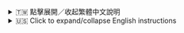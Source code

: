 <details>
<summary>🇹🇼 點擊展開／收起繁體中文說明</summary>

# Setsuna Discord 機器人

一個能連接 LLM API 並在指定頻道與用戶聊天的 Discord AI 機器人。

## 功能特色

### 🤖 智能對話
- 連接 Discord 並在設定的頻道回應訊息
- 透過分析頻道訊息歷史，提供有脈絡的回覆
- 能夠識別用戶指定回覆的訊息，並針對回覆內容做出相應回應
- 支援長對話記憶，可記住頻道中最近的50則對話
- 可設定個性化回覆風格，讓機器人在不同頻道展現不同性格

### 🔌 多模型支援
- 整合多種 LLM API（Groq、Gemini、ChatGPT、Together AI、DeepSeek、Cerebras）
- 可在啟用頻道時選擇使用的模型
- 支援選擇特定的 Groq 模型（12種）和 Cerebras 模型（4種）
- 可隨時切換頻道使用的模型
- 模型偏好持久化保存，重啟後不會遺失

### 🎨 圖片生成與理解
- 支援根據文字描述生成圖片
- 支援 AI 智能判定畫圖請求（可透過 `/setsuna aidetect` 指令開啟/關閉）
- 可識別用戶上傳的圖片內容
- 支援圖片風格轉換（如：油畫風格、像素風格、增加/減少畫面上的物件等）
- 可根據圖片進行問答（如：圖片中有幾隻貓？）

### 📺 YouTube 影片理解
- 可解析 YouTube 影片連結，顯示影片標題、頻道和簡介
- 支援 YouTube 影片內容摘要
- 可根據影片內容進行問答
- 支援 YouTube 影片搜尋功能

### ⚙️ 進階功能
- 支援簡單的頻道啟用／停用指令
- 可自訂義機器人人設
- 多 API Key 輪換機制，確保服務穩定性
- 頻道設定和模型偏好持久化保存到 GitHub

## 邀請 Setsuna
你可以用以下連結邀請 Setsuna 到你的 Discord 伺服器：
[邀請 Setsuna 到你的 Discord 伺服器](https://discord.com/oauth2/authorize?client_id=1372437324595462206&permissions=1689917160152128&integration_type=0&scope=applications.commands+bot)

伺服器設定教學請參考下方[使用方法](https://github.com/breadMSA/setsuna-discord-bot?tab=readme-ov-file#使用方法)。

## 安裝步驟

### 本地開發

1. 複製本專案
2. 安裝依賴：
   ```
   npm install
   ```
3. 建立 `.env` 檔案並填入 API 金鑰：
   ```
   DISCORD_TOKEN=你的 Discord bot token
   GEMINI_API_KEY=你的 Gemini API 金鑰
   DEEPSEEK_API_KEY=你的 DeepSeek API 金鑰
   CHATGPT_API_KEY=你的 ChatGPT API 金鑰
   GROQ_API_KEY=你的 Groq API 金鑰
   YOUTUBE_API_KEY=你的 YouTube API 金鑰 (用於 YouTube 影片搜尋和 URL 預覽功能)
   BOT_OWNER_ID=你的Discord用戶ID,其他管理員ID (非必要，但若欲使用/setprofile指令則須填寫。若有多個，請用逗號隔開，例如：123456789012345678,987654321098765432)
   TOGETHER_API_KEY=你的 Together AI API 金鑰
   CEREBRAS_API_KEY=你的 Cerebras API 金鑰
   GITHUB_REPO=你的 GitHub 倉庫名稱 (這是用於儲存頻道設定和模型偏好。範例：yourusername/yourrepository)
   GITHUB_TOKEN=你的 GitHub Personal Access Token (PAT)
   ```
4. 啟動機器人：
   ```
   npm start
   ```

### GitHub 部署

1. 建立新的 GitHub repository
2. 推送程式碼：
   ```
   git init
   git add .
   git commit -m "Initial commit"
   git branch -M main
   git remote add origin https://github.com/yourusername/setsuna-discord-bot.git
   git push -u origin main
   ```

## 24 小時部署選項

### 選項 1：Railway

[Railway](https://railway.app/) 提供簡單的雲端部署平台，有免費方案。

1. 註冊 Railway 並連接 GitHub repository
2. 在 Railway 後台新增環境變數
3. 部署你的應用程式

### 選項 2：Render

[Render](https://render.com/) 提供免費的 Web 服務主機。

1. 註冊 Render 並連接 GitHub repository
2. 建立新的 Web Service
3. 設定 build 指令為 `npm install`
4. 設定 start 指令為 `node server.js & node index.js`
5. 新增環境變數
6. 部署你的應用程式

### 選項 3：Heroku

[Heroku](https://www.heroku.com/) 也是常見的 Discord bot 雲端主機。

1. 註冊 Heroku 並安裝 Heroku CLI
2. 在專案根目錄建立 `Procfile`，內容如下：
   ```
   worker: npm start
   ```
3. 部署到 Heroku：
   ```
   heroku create
   git push heroku main
   ```
4. 在 Heroku 後台新增環境變數
5. 啟動 worker：
   ```
   heroku ps:scale worker=1
   ```

### 選項 4：GitHub Actions + 自架 Runner

如果你有 24 小時運作的主機：

1. 設定 GitHub Actions workflow（`.github/workflows/deploy.yml`）：
   ```yaml
   name: Deploy Bot
   
   on:
     push:
       branches: [ main ]
   
   jobs:
     deploy:
       runs-on: self-hosted
       steps:
         - uses: actions/checkout@v2
         - name: Use Node.js
           uses: actions/setup-node@v2
           with:
             node-version: '16.x'
         - run: npm ci
         - run: pm2 restart setsuna || pm2 start index.js --name setsuna
   ```
2. 在主機安裝 PM2：`npm install -g pm2`
3. 設定自架 GitHub Actions runner
4. 推送到 GitHub 觸發部署

## 使用方法

機器人啟動後，你可以在 Discord 伺服器使用以下指令：

- `/setsuna activate #頻道名稱 [模型] [groq_model/cerebras_model]` - 在指定頻道啟用機器人，可選擇使用的模型（Groq、Gemini、ChatGPT、Together AI、DeepSeek、Cerebras、Character.AI）和特定的子模型
- `/setsuna deactivate #頻道名稱` - 在指定頻道停用機器人
- `/setsuna setmodel [模型] [groq_model/cerebras_model] #頻道名稱` - 更改指定頻道使用的模型和特定的子模型
- `/setsuna checkmodel #頻道名稱` - 檢查頻道當前使用的模型
- `/setsuna aidetect [true/false]`：開啟/關閉 AI 判定畫圖請求功能。
- `/setsuna setpersonality` - 設定機器人人設，自訂機器人的回覆風格和個性
- `/setsuna checkpersonality` - 檢查當前機器人人設
- 若不指定 #頻道名稱，則預設為當前頻道
- 若不指定模型，則預設使用 Groq
- 若選擇 Groq 但不指定 groq_model，則預設使用 llama-3.1-8b-instant
- `/reset_chat [channel]` - (需有管理頻道權限) 重置指定或當前頻道的聊天記錄

- `/contact` - 聯絡機器人開發者或加入我們的社群伺服器提供回饋、獲得支援
- `/help` - 查看機器人使用說明

### 💬 與 Setsuna 聊天

- 在 Setsuna 已啟用的頻道中直接輸入訊息即可開始聊天。
- Setsuna 會記住頻道中最近的 50 則訊息以了解對話脈絡。
- 你可以回覆 Setsuna 或其他用戶的訊息，Setsuna 能夠理解回覆的上下文。
- 如果你傳送 YouTube 影片的網址，Setsuna 會顯示影片的預覽資訊。
- 如果你請 Setsuna 幫忙找 YouTube 影片 (例如：「幫我找貓咪的影片」)，Setsuna 會嘗試搜尋並提供相關的影片連結。

## 授權條款

MIT

</details>

<details>
<summary>🇺🇸 Click to expand/collapse English instructions</summary>

# Setsuna Discord Bot

A Discord AI bot that connects to LLM API and chats with users in specific channels.

## Features

### 🤖 Intelligent Conversation
- Connects to Discord and responds to messages in configured channels
- Provides context-aware responses by analyzing channel message history
- Recognizes which messages users reply to, and responds accordingly to the reply context
- Supports long conversation memory, remembering the last 50 messages in a channel
- Allows customizable response styles to give the bot different personalities in different channels

### 🔄 Multiple AI Models Support
- Supports multiple AI models:
  - Groq (various models including Llama 3.1, Llama 3.3, Gemma 2, etc.)
  - Gemini (Google's AI model)
  - ChatGPT (OpenAI's GPT models)
  - Together AI (Llama-3.3-70B-Instruct-Turbo)
  - DeepSeek (DeepSeek's AI models)
  - Cerebras (various models including Llama 4, Llama 3.1, etc.)
  - Character.AI (Chat with characters from Character.AI)
- Allows setting different models for different channels
- Automatic API key rotation for load balancing and reliability
- Fallback mechanisms when API calls fail

### 🎨 Image Generation & Understanding
- Generates images based on text descriptions
- Identifies content in user-uploaded images
- Supports image style transformation (e.g., oil painting style, pixel art, adding/removing objects)
- Enables question answering based on images (e.g., "How many cats are in this picture?")

### 📺 YouTube Video Understanding
- Parses YouTube video links to display title, channel, and description
- Provides YouTube video content summaries
- Answers questions based on video content
- Supports YouTube video search functionality

### ⚙️ Advanced Features
- Simple channel activation/deactivation commands
- Customizable bot personality settings
- Multiple API key rotation for service stability
- Persistent channel settings and model preferences stored on GitHub

## Invite Setsuna
You can invite pre-built Setsuna to your Discord server using the following link:
[Invite Setsuna to your Discord server](https://discord.com/oauth2/authorize?client_id=1372437324595462206&permissions=1689917160152128&integration_type=0&scope=applications.commands+bot) 

For server setup tutorial, please refer to the [usage](https://github.com/breadMSA/setsuna-discord-bot?tab=readme-ov-file#usage) below.

## Setup

### Local Development

1. Clone this repository
2. Install dependencies:
   ```
   npm install
   ```
3. Create a `.env` file with your API keys:
   ```
   DISCORD_TOKEN=your_discord_bot_token
   GEMINI_API_KEY=your_gemini_api_key
   DEEPSEEK_API_KEY=your_deepseek_api_key
   CHATGPT_API_KEY=your_chatgpt_api_key
   GROQ_API_KEY=your_groq_api_key
   YOUTUBE_API_KEY=your_youtube_api_key (Required for YouTube video search and URL preview features)
   BOT_OWNER_ID=your_discord_user_id,other_admin_id (Not necessary. But if you'd like to use the /setprofile command, you need to fill in.For multiple owners, separate IDs with a comma, e.g., `123456789012345678,987654321098765432`)
   TOGETHER_API_KEY=your_together_ai_api_key
   CEREBRAS_API_KEY=your_cerebras_api_key
   GITHUB_REPO=your_github_repository_name (This is used to store channel settings and model preferences. E.g., yourusername/yourrepository)
   GITHUB_TOKEN=your_github_personal_access_token (PAT)
   CHARACTERAI_TOKEN=your_character_ai_token_here
   CHARACTERAI_CHARACTER_ID=your_character_id_here
   ```
4. Run the bot:
   ```
   npm start
   ```

### GitHub Setup

1. Create a new GitHub repository
2. Push your code to the repository:
   ```
   git init
   git add .
   git commit -m "Initial commit"
   git branch -M main
   git remote add origin https://github.com/yourusername/setsuna-discord-bot.git
   git push -u origin main
   ```

## Deployment Options for 24/7 Operation

### Option 1: Railway

[Railway](https://railway.app/) offers a simple deployment platform with a free tier.

1. Sign up for Railway and connect your GitHub repository
2. Add your environment variables in the Railway dashboard
3. Deploy your application

### Option 2: Render

[Render](https://render.com/) provides a free tier for web services.

1. Sign up for Render and connect your GitHub repository
2. Create a new Web Service
3. Set the build command to `npm install`
4. Set the start command to `node server.js & node index.js`
5. Add your environment variables
6. Deploy your application

### Option 3: Heroku

[Heroku](https://www.heroku.com/) is another popular option for hosting Discord bots.

1. Sign up for Heroku and install the Heroku CLI
2. Create a `Procfile` in your project root with the content:
   ```
   worker: npm start
   ```
3. Deploy to Heroku:
   ```
   heroku create
   git push heroku main
   ```
4. Add your environment variables in the Heroku dashboard
5. Scale your worker dyno:
   ```
   heroku ps:scale worker=1
   ```

### Option 4: GitHub Actions + Self-hosted Runner

If you have a server or computer that can run 24/7:

1. Set up a GitHub Actions workflow file (`.github/workflows/deploy.yml`):
   ```yaml
   name: Deploy Bot
   
   on:
     push:
       branches: [ main ]
   
   jobs:
     deploy:
       runs-on: self-hosted
       steps:
         - uses: actions/checkout@v2
         - name: Use Node.js
           uses: actions/setup-node@v2
           with:
             node-version: '16.x'
         - run: npm ci
         - run: pm2 restart setsuna || pm2 start index.js --name setsuna
   ```
2. Install PM2 on your server: `npm install -g pm2`
3. Set up a self-hosted GitHub Actions runner on your server
4. Push to GitHub to trigger the deployment

## Usage

Once the bot is running, you can use the following commands in your Discord server:

- `/setsuna activate #channel-name [model] [groq_model/cerebras_model]` - Activate the bot in designated channel with optional model selection (Groq, Gemini, ChatGPT, Together AI, DeepSeek, Cerebras, Character.AI) and specific submodel.
- `/setsuna deactivate #channel-name` - Deactivate the bot in the current channel.
- `/setsuna setmodel [model] [groq_model/cerebras_model] #channel-name` - Change the model and specific submodel used in the specified channel.
- `/setsuna checkmodel #channel-name` - Check which model is currently being used in the channel.
- `/setsuna aidetect [true/false]`：Enables/disables AI detection for image generation requests.
- `/setsuna setpersonality` - Set the bot's personality, customize its response style and character.
- `/setsuna checkpersonality` - Check the current bot personality settings.
- If #channel_name is not specified, defaults to the current channel.
- If model is not specified, defaults to Groq.
- If Groq is selected but no groq_model is specified, defaults to llama-3.1-8b-instant.
- `/reset_chat [channel]` - (Manage Channels permission required) Resets the chat history for Setsuna in the specified or current channel.

- `/contact` - Contact the bot developer or join our community server for feedback and support
- `/help` - View bot usage instructions

### 💬 Chatting with Setsuna

- Simply type your message in a channel where Setsuna is active.
- Setsuna remembers the last 50 messages in the channel for context.
- You can reply to Setsuna's messages or other users' messages, and Setsuna will understand the context.
- If you send a YouTube video URL, Setsuna will show a preview of the video.
- If you ask Setsuna to find a YouTube video (e.g., "help me find a cat video"), Setsuna will try to search and provide relevant video links.

## License

MIT

</details>
